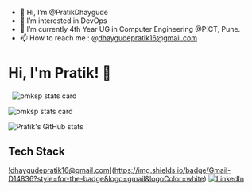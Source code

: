 - 👋 Hi, I’m @PratikDhaygude
- 👀 I’m interested in DevOps
- 🌱 I’m currently 4th Year UG in Computer Engineering @PICT, Pune.
- 📫 How to reach me : @dhaygudepratik16@gmail.com

<!---
PratikDhaygude/PratikDhaygude is a ✨ special ✨ repository because its `README.md` (this file) appears on your GitHub profile.
You can click the Preview link to take a look at your changes.
--->
# Hi, I'm Pratik! 👋
<p>&nbsp;
<img align="center" src="https://github-readme-stats.vercel.app/api?username=PratikDhaygude&show_icons=true&theme=default&title_color=ff00dd&text_color=000000&bg_color=ffffff&hide_border=true" alt="omksp stats card" /></p>
<p>
<img align="center" src="https://github-readme-stats.vercel.app/api/top-langs?username=PratikDhaygude&theme=radical&title_color=000000&text_color=000000&bg_color=ffffff&hide_border=false&layout=compact" alt="omksp stats card" /></p>

![Pratik's GitHub stats](http://github-readme-streak-stats.herokuapp.com?user=PratikDhaygude&theme=github-dark&hide_border=true&date_format=M%20j%5B%2C%20Y%5D&ring=58A6FF&dates=58A6FF&stroke=58A6FF)
## Tech Stack


<a href="mailto:dhaygudepratik16@gmail.com">!dhaygudepratik16@gmail.com](https://img.shields.io/badge/Gmail-D14836?style=for-the-badge&logo=gmail&logoColor=white)</a> <a href="https://www.linkedin.com/in/pratik-dhaygude/">![LinkedIn](https://img.shields.io/badge/LinkedIn-0077B5?style=for-the-badge&logo=linkedin&logoColor=white)
